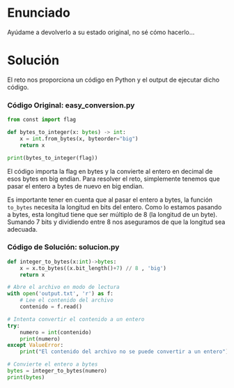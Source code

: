 # Enunciado

Ayúdame a devolverlo a su estado original, no sé cómo hacerlo...

# Solución

El reto nos proporciona un código en Python y el output de ejecutar dicho código.

### Código Original: easy_conversion.py

```python
from const import flag

def bytes_to_integer(x: bytes) -> int:
    x = int.from_bytes(x, byteorder="big")
    return x

print(bytes_to_integer(flag))
```

El código importa la flag en bytes y la convierte al entero en decimal de esos bytes en big endian. Para resolver el reto, simplemente tenemos que pasar el entero a bytes de nuevo en big endian.   

Es importante tener en cuenta que al pasar el entero a bytes, la función `to_bytes` necesita la longitud en bits del entero. Como lo estamos pasando a bytes, esta longitud tiene que ser múltiplo de 8 (la longitud de un byte). Sumando 7 bits y dividiendo entre 8 nos aseguramos de que la longitud sea adecuada.

### Código de Solución: solucion.py

```python
def integer_to_bytes(x:int)->bytes:
    x = x.to_bytes((x.bit_length()+7) // 8 , 'big')
    return x

# Abre el archivo en modo de lectura
with open('output.txt', 'r') as f:
    # Lee el contenido del archivo
    contenido = f.read()

# Intenta convertir el contenido a un entero
try:
    numero = int(contenido)
    print(numero)
except ValueError:
    print("El contenido del archivo no se puede convertir a un entero")

# Convierte el entero a bytes
bytes = integer_to_bytes(numero)
print(bytes)
```